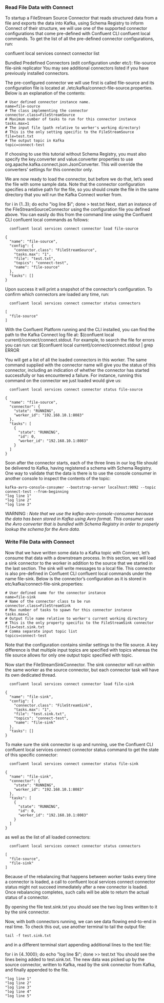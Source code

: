 
### Read File Data with Connect

To startup a FileStream Source Connector that reads structured data from a file and exports the data into Kafka, using Schema Registry to inform Connect of their structure, we will use one of the supported connector configurations that come pre-defined with Confluent CLI confluent local commands. To get the list of all the pre-defined connector configurations, run:

confluent local services connect connector list

Bundled Predefined Connectors (edit configuration under etc/):
   file-source
   file-sink
   replicator
You may see additional connectors listed if you have previously installed connectors.

The pre-configured connector we will use first is called file-source and its configuration file is located at ./etc/kafka/connect-file-source.properties. Below is an explanation of the contents:

```
# User defined connector instance name.
name=file-source
# The class implementing the connector
connector.class=FileStreamSource
# Maximum number of tasks to run for this connector instance
tasks.max=1
# The input file (path relative to worker's working directory)
# This is the only setting specific to the FileStreamSource
file=test.txt
# The output topic in Kafka
topic=connect-test
```

If choosing to use this tutorial without Schema Registry, you must also specify the key.converter and value.converter properties to use org.apache.kafka.connect.json.JsonConverter. This will override the converters’ settings for this connector only.

We are now ready to load the connector, but before we do that, let’s seed the file with some sample data. Note that the connector configuration specifies a relative path for the file, so you should create the file in the same directory that you will run the Kafka Connect worker from.

for i in {1..3}; do echo "log line $i"; done > test.txt
Next, start an instance of the FileStreamSourceConnector using the configuration file you defined above. You can easily do this from the command line using the Confluent CLI confluent local commands as follows:
```
  confluent local services connect connector load file-source

{
  "name": "file-source",
  "config": {
    "connector.class": "FileStreamSource",
    "tasks.max": "1",
    "file": "test.txt",
    "topics": "connect-test",
    "name": "file-source"
  },
  "tasks": []
}
```
Upon success it will print a snapshot of the connector’s configuration. To confirm which connectors are loaded any time, run:
```
  confluent local services connect connector status connectors

[
  "file-source"
]
```
With the Confluent Platform running and the CLI installed, you can find the path to the Kafka Connect log file at: $(confluent local current)/connect/connect.stdout. For example, to search the file for errors you can run: cat $(confluent local current)/connect/connect.stdout | grep ERROR

You will get a list of all the loaded connectors in this worker. The same command supplied with the connector name will give you the status of this connector, including an indication of whether the connector has started successfully or has encountered a failure. For instance, running this command on the connector we just loaded would give us:
```
  confluent local services connect connector status file-source

{
  "name": "file-source",
  "connector": {
    "state": "RUNNING",
    "worker_id": "192.168.10.1:8083"
  },
  "tasks": [
    {
      "state": "RUNNING",
      "id": 0,
      "worker_id": "192.168.10.1:8083"
    }
  ]
}
```
Soon after the connector starts, each of the three lines in our log file should be delivered to Kafka, having registered a schema with Schema Registry. One way to validate that the data is there is to use the console consumer in another console to inspect the contents of the topic:

```
kafka-avro-console-consumer --bootstrap-server localhost:9092 --topic connect-test --from-beginning
"log line 1"
"log line 2"
"log line 3"
```
WARNING : *Note that we use the kafka-avro-console-consumer because the data has been stored in Kafka using Avro format. This consumer uses the Avro converter that is bundled with Schema Registry in order to properly lookup the schema for the Avro data.*

### Write File Data with Connect

Now that we have written some data to a Kafka topic with Connect, let’s consume that data with a downstream process. In this section, we will load a sink connector to the worker in addition to the source that we started in the last section. The sink will write messages to a local file. This connector is also pre-defined in Confluent CLI confluent local commands under the name file-sink. Below is the connector’s configuration as it is stored in etc/kafka/connect-file-sink.properties:
```
# User defined name for the connector instance
name=file-sink
# Name of the connector class to be run
connector.class=FileStreamSink
# Max number of tasks to spawn for this connector instance
tasks.max=1
# Output file name relative to worker's current working directory
# This is the only property specific to the FileStreamSink connector
file=test.sink.txt
# Comma separate input topic list
topics=connect-test
```

Note that the configuration contains similar settings to the file source. A key difference is that multiple input topics are specified with topics whereas the file source allows for only one output topic specified with topic.

Now start the FileStreamSinkConnector. The sink connector will run within the same worker as the source connector, but each connector task will have its own dedicated thread.
```
  confluent local services connect connector load file-sink

{
  "name": "file-sink",
  "config": {
    "connector.class": "FileStreamSink",
    "tasks.max": "1",
    "file": "test.sink.txt",
    "topics": "connect-test",
    "name": "file-sink"
  },
  "tasks": []
}
```

To make sure the sink connector is up and running, use the Confluent CLI confluent local services connect connector status command to get the state of this specific connector:
```
  confluent local services connect connector status file-sink

{
  "name": "file-sink",
  "connector": {
    "state": "RUNNING",
    "worker_id": "192.168.10.1:8083"
  },
  "tasks": [
    {
      "state": "RUNNING",
      "id": 0,
      "worker_id": "192.168.10.1:8083"
    }
  ]
}
```
as well as the list of all loaded connectors:
```
  confluent local services connect connector status connectors

[
  "file-source",
  "file-sink"
]
```

Because of the rebalancing that happens between worker tasks every time a connector is loaded, a call to confluent local services connect connector status <connector-name> might not succeed immediately after a new connector is loaded. Once rebalancing completes, such calls will be able to return the actual status of a connector.

By opening the file test.sink.txt you should see the two log lines written to it by the sink connector.

Now, with both connectors running, we can see data flowing end-to-end in real time. To check this out, use another terminal to tail the output file:

```
tail -f test.sink.txt
```

and in a different terminal start appending additional lines to the text file:

for i in {4..1000}; do echo "log line $i"; done >> test.txt
You should see the lines being added to test.sink.txt. The new data was picked up by the source connector, written to Kafka, read by the sink connector from Kafka, and finally appended to the file.
```
"log line 1"
"log line 2"
"log line 3"
"log line 4"
"log line 5"
```
